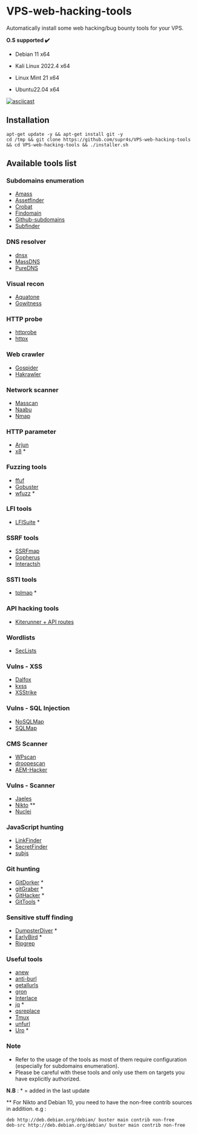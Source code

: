 # VPS-web-hacking-tools

Automatically install some web hacking/bug bounty tools for your VPS.

<b>O.S supported :heavy_check_mark: </b>

- Debian 11 x64 

- Kali Linux 2022.4 x64

- Linux Mint 21 x64

- Ubuntu22.04 x64 



[![asciicast](https://asciinema.org/a/E2xfEuuvWhuO3RzlDnSdebCZR.svg)](https://asciinema.org/a/E2xfEuuvWhuO3RzlDnSdebCZR)



## Installation 

```
apt-get update -y && apt-get install git -y
cd /tmp && git clone https://github.com/supr4s/VPS-web-hacking-tools && cd VPS-web-hacking-tools && ./installer.sh
```

## Available tools list

### Subdomains enumeration

- [Amass](https://github.com/OWASP/Amass)
- [Assetfinder](https://github.com/tomnomnom/assetfinder)
- [Crobat](https://github.com/Cgboal/SonarSearch)
- [Findomain](https://github.com/Findomain/Findomain)
- [Github-subdomains](https://github.com/gwen001/github-subdomains)
- [Subfinder](https://github.com/projectdiscovery/subfinder)

### DNS resolver

- [dnsx](https://github.com/projectdiscovery/dnsx)
- [MassDNS](https://github.com/blechschmidt/massdns)
- [PureDNS](https://github.com/d3mondev/puredns)

### Visual recon

- [Aquatone](https://github.com/michenriksen/aquatone)
- [Gowitness](https://github.com/sensepost/gowitness)

### HTTP probe

- [httprobe](https://github.com/tomnomnom/httprobe)
- [httpx](https://github.com/projectdiscovery/httpx)

### Web crawler

- [Gospider](https://github.com/jaeles-project/gospider)
- [Hakrawler](https://github.com/hakluke/hakrawler)

### Network scanner

- [Masscan](https://github.com/robertdavidgraham/masscan)
- [Naabu](https://github.com/projectdiscovery/naabu)
- [Nmap](https://nmap.org/)

### HTTP parameter

- [Arjun](https://github.com/s0md3v/Arjun)
- [x8](https://github.com/Sh1Yo/x8/) *

### Fuzzing tools

- [ffuf](https://github.com/ffuf/ffuf)
- [Gobuster](https://github.com/OJ/gobuster)
- [wfuzz](https://github.com/xmendez/wfuzz) *

### LFI tools

- [LFISuite](https://github.com/D35m0nd142/LFISuite) *

### SSRF tools

- [SSRFmap](https://github.com/swisskyrepo/SSRFmap)
- [Gopherus](https://github.com/tarunkant/Gopherus)
- [Interactsh](https://github.com/projectdiscovery/interactsh)

### SSTI tools

- [tplmap](https://github.com/epinna/tplmap) *

### API hacking tools

- [Kiterunner + API routes](https://github.com/assetnote/kiterunner)

### Wordlists

- [SecLists](https://github.com/danielmiessler/SecLists)

### Vulns - XSS

- [Dalfox](https://github.com/hahwul/dalfox)
- [kxss](https://github.com/tomnomnom/hacks/tree/master/kxss)
- [XSStrike](https://github.com/s0md3v/XSStrike)

### Vulns - SQL Injection

- [NoSQLMap](https://github.com/codingo/NoSQLMap)
- [SQLMap](https://github.com/sqlmapproject/sqlmap)

### CMS Scanner

- [WPscan](https://github.com/wpscanteam/wpscan)
- [droopescan](https://github.com/droope/droopescan)
- [AEM-Hacker](https://github.com/0ang3el/aem-hacker)

### Vulns - Scanner

- [Jaeles](https://github.com/jaeles-project/jaeles)
- [Nikto](https://github.com/sullo/nikto) **
- [Nuclei](https://github.com/projectdiscovery/nuclei)

### JavaScript hunting

- [LinkFinder](https://github.com/GerbenJavado/LinkFinder)
- [SecretFinder](https://github.com/m4ll0k/SecretFinder)
- [subjs](https://github.com/lc/subjs)

### Git hunting

- [GitDorker](https://github.com/obheda12/GitDorker) *
- [gitGraber](https://github.com/hisxo/gitGraber) *
- [GitHacker](https://github.com/WangYihang/GitHacker) *
- [GitTools](https://github.com/internetwache/GitTools) *

### Sensitive stuff finding

- [DumpsterDiver](https://github.com/securing/DumpsterDiver) *
- [EarlyBird](https://github.com/americanexpress/earlybird) *
- [Ripgrep](https://github.com/BurntSushi/ripgrep)

### Useful tools

- [anew](https://github.com/tomnomnom/anew)
- [anti-burl](https://github.com/tomnomnom/hacks/tree/master/anti-burl)
- [getallurls](https://github.com/lc/hacks/tree/master/getallurls)
- [gron](https://github.com/tomnomnom/gron)
- [Interlace](https://github.com/codingo/Interlace)
- [jq](https://github.com/stedolan/jq) *
- [qsreplace](https://github.com/tomnomnom/qsreplace)
- [Tmux](https://github.com/tmux/tmux)
- [unfurl](https://github.com/tomnomnom/unfurl)
- [Uro](https://github.com/s0md3v/uro) *

### Note

- Refer to the usage of the tools as most of them require configuration (especially for subdomains enumeration).
- Please be careful with these tools and only use them on targets you have explicitly authorized.

**N.B** : * = added in the last update

** For Nikto and Debian 10, you need to have the non-free contrib sources in addition. e.g : 
```
deb http://deb.debian.org/debian/ buster main contrib non-free
deb-src http://deb.debian.org/debian/ buster main contrib non-free
```
